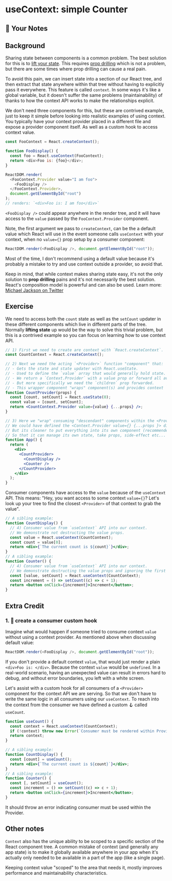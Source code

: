 # useContext: simple Counter

## 📝 Your Notes

## Background

Sharing state between components is a common problem. The best solution for this
is to [lift your state](https://reactjs.org/docs/lifting-state-up.html). This
requires [prop drilling](https://kentcdodds.com/blog/prop-drilling) which is not
a problem, but there are some times where prop drilling can cause a real pain.

To avoid this pain, we can insert state into a section of our React tree, and
then extract that state anywhere within that tree without having to explicitly
pass it everywhere. This feature is called `context`. In some ways it's like a
global variable, but it doesn't suffer the same problems (maintainability) of
thanks to how the context API works to make the relationships explicit.

We don't need three components for this, but these are contrived example, just
to keep it simple before looking into realistic examples of using context. You
typically have your context provider placed in a different file and expose a
provider component itself. As well as a custom hook to access context value.

```javascript
const FooContext = React.createContext();

function FooDisplay() {
  const foo = React.useContext(FooContext);
  return <div>Foo is: {foo}</div>;
}

ReactDOM.render(
  <FooContext.Provider value="I am foo">
    <FooDisplay />
  </FooContext.Provider>,
  document.getElementById("root")
);
// renders: `<div>Foo is: I am foo</div>`
```

`<FooDisplay />` could appear anywhere in the render tree, and it will have
access to the `value` passed by the `FooContext.Provider` component.

Note, the first argument we pass to `createContext`, can be the a default value
which React will use in the event someone calls `useContext` with your context,
when no `value={}` prop setup by a consumer component:

```javascript
ReactDOM.render(<FooDisplay />, document.getElementById("root"));
```

Most of the time, I don't recommend using a default value because it's probably
a mistake to try and use context outside a provider, so avoid that.

Keep in mind, that while context makes sharing state easy, it's not the only
solution to **prop drilling** pains and it's not necessarily the best solution.
React's composition model is powerful and can also be used. Learn more:
[Michael Jackson on Twitter](https://twitter.com/mjackson/status/1195495535483817984)

## Exercise

We need to access both the `count` state as well as the `setCount` updater in
these different components which live in different parts of the tree. Normally
**lifting state** up would be the way to solve this trivial problem, but this is
a contrived example so you can focus on learning how to use context API.

```jsx
// 1) First we need to create are context with `React.createContext`.
const CountContext = React.createContext();

// 2) Next we need the acting `<Provider>` function "component" that:
// - Gets the state and state updater with React.useState.
// - Used to define the `value` array that would generally hold state.
// - We return a `Context.Provider` with a value prop or forward all available.
// - But more specifically we need the `children` prop forwarded.
// - This wrapper component "wraps" component(s) and provides context `value`.
function CountProvider(props) {
  const [count, setCount] = React.useState(0);
  const value = [count, setCount];
  return <CountContext.Provider value={value} {...props} />;
}

// 3) Here we "wrap" consuming "descendant" components within the <Provider>.
// We could have defined the <Context.Provider value={} {...props }> directly.
// But its cleaner to put everything into its own component (recommended).
// So that it can manage its own state, take props, side-effect etc...
function App() {
  return (
    <div>
      <CountProvider>
        <CountDisplay />
        <Counter />
      </CountProvider>
    </div>
  );
}
```

Consumer components have access to the `value` because of the `useContext` API.
This means: "Hey, you want access to some context `value={}`? Let's look up your
tree to find the closest `<Provider>` of that context to grab the value".

```jsx
// A sibling example:
function CountDisplay() {
  // 4) Consumer value from `useContext` API into our context.
  // We demonstrate not destructing the value props.
  const value = React.useContext(CountContext);
  const count = value[0];
  return <div>{`The current count is ${count}`}</div>;
}
// A sibling example:
function Counter() {
  // 4) Consumer value from `useContext` API into our context.
  // We demonstrate destructing the value props and ignoring the first one.
  const [value, setCount] = React.useContext(CountContext);
  const increment = () => setCount((c) => c + 1);
  return <button onClick={increment}>Increment</button>;
}
```

## Extra Credit

### 1. 💯 create a consumer custom hook

Imagine what would happen if someone tried to consume context `value` without
using a context provider. As mentioned above when discussing default value:

```javascript
ReactDOM.render(<FooDisplay />, document.getElementById("root"));
```

If you don't provide a default context `value`, that would just render a plain
`<div>Foo is: </div>`. Because the context `value` would be `undefined`. In a
real-world scenario, having an unexpected value can result in errors hard to
debug, and without error boundaries, you left with a white screen.

Let's assist with a custom hook for all consumers of a `<Provider>` component
for the context API we are serving. So that we don't have to write the same
logic in all consumers using our `useContext`. To reach into the context from
the consumer we have defined a custom 🪝 called `useCount`.

```jsx
function useCount() {
  const context = React.useContext(CountContext);
  if (!context) throw new Error(`Consumer must be rendered within Provider`);
  return context;
}

// A sibling example:
function CountDisplay() {
  const [count] = useCount();
  return <div>{`The current count is ${count}`}</div>;
}
// A sibling example:
function Counter() {
  const [, setCount] = useCount();
  const increment = () => setCount((c) => c + 1);
  return <button onClick={increment}>Increment</button>;
}
```

It should throw an error indicating consumer must be used within the Provider.

## Other notes

`Context` also has the unique ability to be scoped to a specific section of the
React component tree. A common mistake of context (and generally any app state)
is to make it globally available anywhere in your app when it's actually only
needed to be available in a part of the app (like a single page).

Keeping context value "scoped" to the area that needs it, mostly improves
performance and maintainability characteristics.
